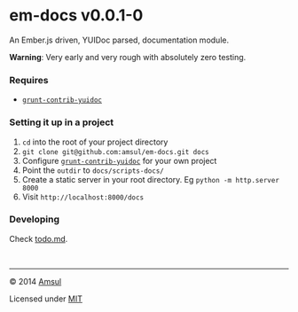 # em-docs v0.0.1-0

An Ember.js driven, YUIDoc parsed, documentation module.

**Warning**: Very early and very rough with absolutely zero testing.


### Requires

- [`grunt-contrib-yuidoc`][]


### Setting it up in a project

1. `cd` into the root of your project directory
2. `git clone git@github.com:amsul/em-docs.git docs`
3. Configure [`grunt-contrib-yuidoc`][] for your own project
4. Point the `outdir` to `docs/scripts-docs/`
5. Create a static server in your root directory. Eg `python -m http.server 8000`
6. Visit `http://localhost:8000/docs`


### Developing

Check [todo.md](todo.md).


<br>

---

© 2014 [Amsul](http://twitter.com/amsul_)

Licensed under [MIT](http://amsul.ca/MIT)


[`grunt-contrib-yuidoc`]: https://github.com/gruntjs/grunt-contrib-yuidoc